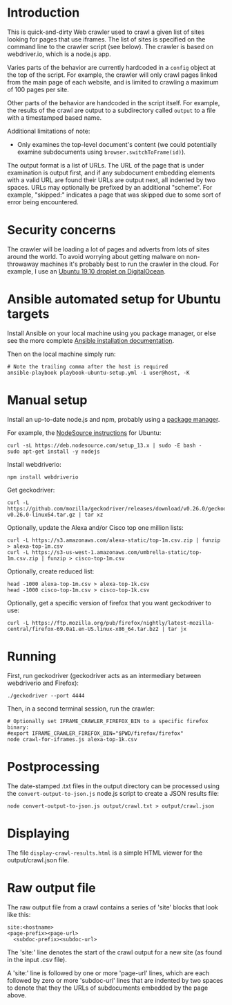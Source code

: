 
Introduction
============

This is quick-and-dirty Web crawler used to crawl a given list of sites looking for pages that
use iframes.  The list of sites is specified on the command line to the crawler script (see
below).  The crawler is based on webdriver.io, which is a node.js app.

Varies parts of the behavior are currently hardcoded in a `config` object at the top of the
script.  For example, the crawler will only crawl pages linked from the main page of each
website, and is limited to crawling a maximum of 100 pages per site.

Other parts of the behavior are handcoded in the script itself.  For example, the results of
the crawl are output to a subdirectory called `output` to a file with a timestamped based name.

Additional limitations of note:

 - Only examines the top-level document's content (we could potentially examine
   subdocuments using `browser.switchToFrame(id)`).

The output format is a list of URLs.  The URL of the page that is under examination is output
first, and if any subdocument embedding elements with a valid URL are found their URLs are
output next, all indented by two spaces.  URLs may optionally be prefixed by an additional
"scheme". For example, "skipped:<URL>" indicates a page that was skipped due to some sort of
error being encountered.


Security concerns
=================

The crawler will be loading a lot of pages and adverts from lots of sites around
the world. To avoid worrying about getting malware on non-throwaway machines
it's probably best to run the crawler in the cloud. For example, I use an
[Ubuntu 19.10 droplet on DigitalOcean](https://www.digitalocean.com/community/tutorials/initial-server-setup-with-ubuntu-18-04).


Ansible automated setup for Ubuntu targets
==========================================

Install Ansible on your local machine using you package manager, or else see
the more complete 
[Ansible installation documentation](https://docs.ansible.com/ansible/latest/installation_guide/intro_installation.html).

Then on the local machine simply run:

```
# Note the trailing comma after the host is required
ansible-playbook playbook-ubuntu-setup.yml -i user@host, -K
```


Manual setup
============

Install an up-to-date node.js and npm, probably using a [package manager](https://nodejs.org/en/download/package-manager/).

For example, the [NodeSource instructions](https://github.com/nodesource/distributions/blob/master/README.md#installation-instructions)
for Ubuntu:
```
curl -sL https://deb.nodesource.com/setup_13.x | sudo -E bash -
sudo apt-get install -y nodejs
```

Install webdriverio:
```
npm install webdriverio
```

Get geckodriver:
```
curl -L https://github.com/mozilla/geckodriver/releases/download/v0.26.0/geckodriver-v0.26.0-linux64.tar.gz | tar xz
```

Optionally, update the Alexa and/or Cisco top one million lists:
```
curl -L https://s3.amazonaws.com/alexa-static/top-1m.csv.zip | funzip > alexa-top-1m.csv
curl -L https://s3-us-west-1.amazonaws.com/umbrella-static/top-1m.csv.zip | funzip > cisco-top-1m.csv
```

Optionally, create reduced list:
```
head -1000 alexa-top-1m.csv > alexa-top-1k.csv
head -1000 cisco-top-1m.csv > cisco-top-1k.csv
```

Optionally, get a specific version of firefox that you want geckodriver to use:
```
curl -L https://ftp.mozilla.org/pub/firefox/nightly/latest-mozilla-central/firefox-69.0a1.en-US.linux-x86_64.tar.bz2 | tar jx
```


Running
=======

First, run geckodriver (geckodriver acts as an intermediary between webdriverio
and Firefox):
```
./geckodriver --port 4444
```

Then, in a second terminal session, run the crawler:
```
# Optionally set IFRAME_CRAWLER_FIREFOX_BIN to a specific firefox binary:
#export IFRAME_CRAWLER_FIREFOX_BIN="$PWD/firefox/firefox"
node crawl-for-iframes.js alexa-top-1k.csv
```


Postprocessing
==============

The date-stamped .txt files in the output directory can be processed using the
`convert-output-to-json.js` node.js script to create a JSON results file:
```
node convert-output-to-json.js output/crawl.txt > output/crawl.json
```


Displaying
==========

The file `display-crawl-results.html` is a simple HTML viewer for the
output/crawl.json file.


Raw output file
===============

The raw output file from a crawl contains a series of 'site' blocks that look
like this:

```
site:<hostname>
<page-prefix><page-url>
  <subdoc-prefix><subdoc-url>
```

The 'site:' line denotes the start of the crawl output for a new site
(as found in the input .csv file).

A 'site:' line is followed by one or more 'page-url' lines, which are each
followed by zero or more 'subdoc-url' lines that are indented by two spaces to
denote that they the URLs of subdocuments embedded by the page above.

